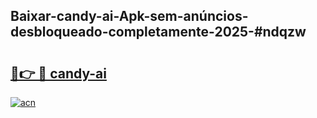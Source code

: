 ## Baixar-candy-ai-Apk-sem-anúncios-desbloqueado-completamente-2025-#ndqzw

# <h2><a href="https://ainizakaria.my?title=candy-ai&ref=20M">🔗👉 🔴 candy-ai</a></h2>

[![acn](https://github.com/user-attachments/assets/0f9c940e-d8b0-45ae-aac7-cd30a18b3e1c)](https://ainizakaria.my?title=candy-ai&ref=20M)

